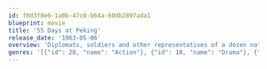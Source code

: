 ```yaml
---
id: f0d3f8e6-1a0b-47c0-b64a-60db2897ada1
blueprint: movie
title: '55 Days at Peking'
release_date: '1963-05-06'
overview: 'Diplomats, soldiers and other representatives of a dozen nations fend off the siege of the International Compound in Peking during the 1900 Boxer Rebellion. The disparate interests unite for survival despite competing factions, overwhelming odds, delayed relief and tacit support of the Boxers by the Empress of China and her generals.'
genres: '[{"id": 28, "name": "Action"}, {"id": 18, "name": "Drama"}, {"id": 36, "name": "History"}]'
---
```

